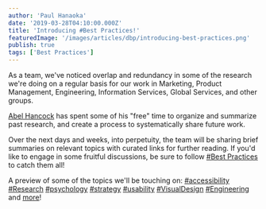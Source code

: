 ```yaml
---
author: 'Paul Hanaoka'
date: '2019-03-28T04:10:00.000Z'
title: 'Introducing #Best Practices!'
featuredImage: '/images/articles/dbp/introducing-best-practices.png'
publish: true
tags: ['Best Practices']
---
```


As a team, we've noticed overlap and redundancy in some of the research we're doing on a regular basis for our work in Marketing, Product Management, Engineering, Information Services, Global Services, and other groups.

[Abel Hancock](/team/hancock-abel) has spent some of his "free" time to organize and summarize past research, and create a process to systematically share future work.

Over the next days and weeks, into perpetuity, the team will be sharing brief summaries on relevant topics with curated links for further reading. If you'd like to engage in some fruitful discussions, be sure to follow [#Best Practices](/tags/best-practices) to catch them all!

A preview of some of the topics we'll be touching on: [#accessibility](/tags/accessibility) [#Research](/tags/research) [#psychology](/tags/psychology) [#strategy](/tags/strategy) [#usability](/tags/usability) [#VisualDesign](/tags/visual-design) [#Engineering](/tags/engineering) and [more](/tags)!
